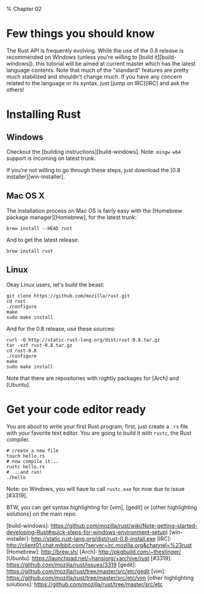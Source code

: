 % Chapter 02

Few things you should know
==========================

The Rust API is frequently evolving. While the use of the 0.8 release is recommended on Windows (unless you're willing to [build it][build-windows]), this tutorial will be aimed at current master which has the latest language contents.
Note that much of the "standard" features are pretty much stabilized and shouldn't change much. If you have any concern related to the language or its syntax, just [jump on IRC][IRC] and ask the others!

Installing Rust
===============

Windows
-------

Checkout the [building instructions][build-windows].
Note: `mingw-w64` support is incoming on latest trunk.

If you're not willing to go through these steps, just download the [0.8 installer][win-installer].

Mac OS X
--------

The installation process on Mac OS is fairly easy with the [Homebrew package manager][Homebrew], for the latest trunk:

~~~~ {.bash}
brew install --HEAD rust
~~~~

And to get the latest release:

~~~~ {.bash}
brew install rust
~~~~

Linux
-----

Okay Linux users, let's build the beast:

~~~~ {.bash}
git clone https://github.com/mozilla/rust.git
cd rust
./configure
make
sudo make install
~~~~

And for the 0.8 release, use these sources:

~~~~ {.bash}
curl -O http://static.rust-lang.org/dist/rust-0.8.tar.gz
tar -xzf rust-0.8.tar.gz
cd rust-0.8
./configure
make
sudo make install
~~~~

Note that there are repositories with nightly packages for [Arch] and [Ubuntu].

Get your code editor ready
==========================

You are about to write your first Rust program; first, just create a `.rs` file with your favorite text editor. You are going to build it with `rustc`, the Rust compiler.

~~~~ {.bash}
# create a new file
touch hello.rs
# now compile it...
rustc hello.rs
# ...and run!
./hello
~~~~

Note: on Windows, you will have to call `rustc.exe` for now due to issue [#3319].

BTW, you can get syntax highlighting for [vim], [gedit] or [other highlighting solutions] on the main repo.

[build-windows]: https://github.com/mozilla/rust/wiki/Note-getting-started-developing-Rust#quick-steps-for-windows-environment-setup)
[win-installer]: http://static.rust-lang.org/dist/rust-0.8-install.exe
[IRC]: http://client01.chat.mibbit.com/?server=irc.mozilla.org&channel=%23rust
[Homebrew]: http://brew.sh/
[Arch]: http://pkgbuild.com/~thestinger/
[Ubuntu]: https://launchpad.net/~hansjorg/+archive/rust
[#3319]: https://github.com/mozilla/rust/issues/3319
[gedit]: https://github.com/mozilla/rust/tree/master/src/etc/gedit
[vim]: https://github.com/mozilla/rust/tree/master/src/etc/vim
[other highlighting solutions]: https://github.com/mozilla/rust/tree/master/src/etc